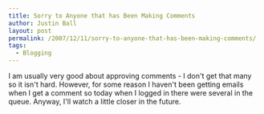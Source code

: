 ```yaml
---
title: Sorry to Anyone that has Been Making Comments
author: Justin Ball
layout: post
permalink: /2007/12/11/sorry-to-anyone-that-has-been-making-comments/
tags:
  - Blogging
---
```


I am usually very good about approving comments - I don't get that many so it isn't hard. However, for some reason I haven't been getting emails when I get a comment so today when I logged in there were several in the queue. Anyway, I'll watch a little closer in the future.